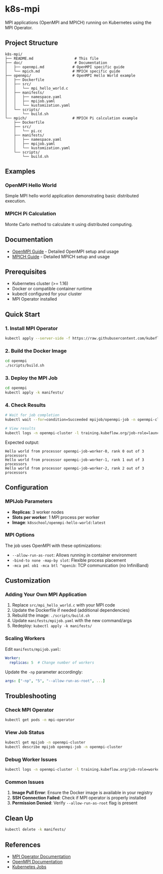 # k8s-mpi

MPI applications (OpenMPI and MPICH) running on Kubernetes using the MPI Operator.

## Project Structure

```
k8s-mpi/
├── README.md                   # This file
├── doc/                        # Documentation
│   ├── openmpi.md             # OpenMPI specific guide
│   └── mpich.md               # MPICH specific guide
├── openmpi/                   # OpenMPI Hello World example
│   ├── Dockerfile
│   ├── src/
│   │   └── mpi_hello_world.c
│   ├── manifests/
│   │   ├── namespace.yaml
│   │   ├── mpijob.yaml
│   │   └── kustomization.yaml
│   └── scripts/
│       └── build.sh
└── mpich/                     # MPICH Pi calculation example
    ├── Dockerfile
    ├── src/
    │   └── pi.cc
    ├── manifests/
    │   ├── namespace.yaml
    │   ├── mpijob.yaml
    │   └── kustomization.yaml
    └── scripts/
        └── build.sh
```

## Examples

### OpenMPI Hello World
Simple MPI hello world application demonstrating basic distributed execution.

### MPICH Pi Calculation
Monte Carlo method to calculate π using distributed computing.

## Documentation

- [OpenMPI Guide](doc/openmpi.md) - Detailed OpenMPI setup and usage
- [MPICH Guide](doc/mpich.md) - Detailed MPICH setup and usage

## Prerequisites

- Kubernetes cluster (>= 1.16)
- Docker or compatible container runtime
- kubectl configured for your cluster
- MPI Operator installed

## Quick Start

### 1. Install MPI Operator

```bash
kubectl apply --server-side -f https://raw.githubusercontent.com/kubeflow/mpi-operator/v0.6.0/deploy/v2beta1/mpi-operator.yaml
```

### 2. Build the Docker Image

```bash
cd openmpi
./scripts/build.sh
```

### 3. Deploy the MPI Job

```bash
cd openmpi
kubectl apply -k manifests/
```

### 4. Check Results

```bash
# Wait for job completion
kubectl wait --for=condition=Succeeded mpijob/openmpi-job -n openmpi-cluster --timeout=300s

# View results
kubectl logs -n openmpi-cluster -l training.kubeflow.org/job-role=launcher
```

Expected output:
```
Hello world from processor openmpi-job-worker-0, rank 0 out of 3 processors
Hello world from processor openmpi-job-worker-1, rank 1 out of 3 processors  
Hello world from processor openmpi-job-worker-2, rank 2 out of 3 processors
```

## Configuration

### MPIJob Parameters

- **Replicas**: 3 worker nodes
- **Slots per worker**: 1 MPI process per worker
- **Image**: `k8sschool/openmpi-hello-world:latest`

### MPI Options

The job uses OpenMPI with these optimizations:
- `--allow-run-as-root`: Allows running in container environment
- `-bind-to none -map-by slot`: Flexible process placement
- `-mca pml ob1 -mca btl ^openib`: TCP communication (no InfiniBand)

## Customization

### Adding Your Own MPI Application

1. Replace `src/mpi_hello_world.c` with your MPI code
2. Update the Dockerfile if needed (additional dependencies)
3. Rebuild the image: `./scripts/build.sh`
4. Update `manifests/mpijob.yaml` with the new command/args
5. Redeploy: `kubectl apply -k manifests/`

### Scaling Workers

Edit `manifests/mpijob.yaml`:
```yaml
Worker:
  replicas: 5  # Change number of workers
```

Update the `-np` parameter accordingly:
```yaml
args: ["-np", "5", "--allow-run-as-root", ...]
```

## Troubleshooting

### Check MPI Operator

```bash
kubectl get pods -n mpi-operator
```

### View Job Status

```bash
kubectl get mpijob -n openmpi-cluster
kubectl describe mpijob openmpi-job -n openmpi-cluster
```

### Debug Worker Issues

```bash
kubectl logs -n openmpi-cluster -l training.kubeflow.org/job-role=worker
```

### Common Issues

1. **Image Pull Error**: Ensure the Docker image is available in your registry
2. **SSH Connection Failed**: Check if MPI operator is properly installed
3. **Permission Denied**: Verify `--allow-run-as-root` flag is present

## Clean Up

```bash
kubectl delete -k manifests/
```

## References

- [MPI Operator Documentation](https://github.com/kubeflow/mpi-operator)
- [OpenMPI Documentation](https://www.open-mpi.org/doc/)
- [Kubernetes Jobs](https://kubernetes.io/docs/concepts/workloads/controllers/job/)